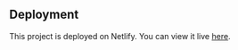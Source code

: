 ## Deployment


This project is deployed on Netlify. You can view it live [here](https://65a182f281cd9723b12c865b--spectacular-lebkuchen-ad96fa.netlify.app/).
